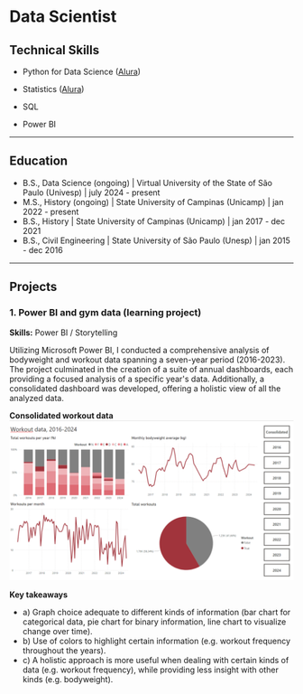 # Data Scientist

## Technical Skills
- Python for Data Science ([Alura](https://cursos.alura.com.br/degree/certificate/809d8ddf-48d7-428b-b4ee-c73a0f7f70a5?lang=pt_BR))

- Statistics ([Alura](https://cursos.alura.com.br/degree/certificate/4994464b-89b9-4807-a8c2-a594cc8dd605?lang=pt_BR))

- SQL

- Power BI

---

## Education
- B.S., Data Science (ongoing) | Virtual University of the State of São Paulo (Univesp) | july 2024 - present
- M.S., History (ongoing) | State University of Campinas (Unicamp) | jan 2022 - present
- B.S., History | State University of Campinas (Unicamp) | jan 2017 - dec 2021
- B.S., Civil Engineering | State University of São Paulo (Unesp) | jan 2015 - dec 2016

---

## Projects
### 1. Power BI and gym data (learning project)

**Skills:** Power BI / Storytelling

Utilizing Microsoft Power BI, I conducted a comprehensive analysis of bodyweight and workout data spanning a seven-year period (2016-2023). The project culminated in the creation of a suite of annual dashboards, each providing a focused analysis of a specific year's data. Additionally, a consolidated dashboard was developed, offering a holistic view of all the analyzed data.

**Consolidated workout data**
![](/assets/img/Consolidado_treino.png)


**Key takeaways**
- a) Graph choice adequate to different kinds of information (bar chart for categorical data, pie chart for binary information, line chart to visualize change over time).
- b) Use of colors to highlight certain information (e.g. workout frequency throughout the years).
- c) A holistic approach is more useful when dealing with certain kinds of data (e.g. workout frequency), while providing less insight with other kinds (e.g. bodyweight).

